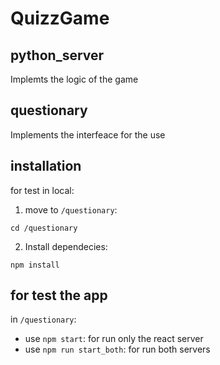 # QuizzGame
 
## python_server
Implemts the logic of the game

## questionary
Implements the interfeace for the use

## installation
for test in local:
1. move to `/questionary`: 
```
cd /questionary
```
2. Install dependecies:
```
npm install
```
## for test the app
in `/questionary`:

- use `npm start`: for run only the react server
- use `npm run start_both`: for run both servers 